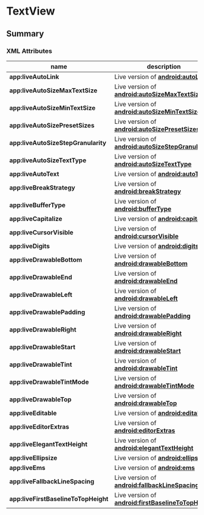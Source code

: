 # TextView

## Summary

### XML Attributes

| name | description | expected type | associated method |
|---|---|---|---|
| **app:liveAutoLink** | Live version of [**android:autoLink**](https://developer.android.com/reference/android/widget/TextView.html#attr_android:autoLink) | `LiveData<Int>` | [**TextView.addLiveAutoLink()**](../../kdoc/library/net.gahfy.livebinders.extension/android.widget.-text-view/add-live-auto-link-mask.md) |
| **app:liveAutoSizeMaxTextSize** | Live version of [**android:autoSizeMaxTextSize**](https://developer.android.com/reference/android/widget/TextView.html#attr_android:autoSizeMaxTextSize) | `LiveData<Int>` | [**TextView.addLiveAutoSizeMaxTextSize()**](../../kdoc/library/net.gahfy.livebinders.extension/android.widget.-text-view/add-live-auto-size-max-text-size.md) |
| **app:liveAutoSizeMinTextSize** | Live version of [**android:autoSizeMinTextSize**](https://developer.android.com/reference/android/widget/TextView.html#attr_android:autoSizeMinTextSize) | `LiveData<Int>` | [**TextView.addLiveAutoSizeMinTextSize()**](../../kdoc/library/net.gahfy.livebinders.extension/android.widget.-text-view/add-live-auto-size-min-text-size.md) |
| **app:liveAutoSizePresetSizes** | Live version of [**android:autoSizePresetSizes**](https://developer.android.com/reference/android/widget/TextView.html#attr_android:autoSizePresetSizes) | `LiveData<IntArray>` | [**TextView.addLiveAutoSizeTextTypeUniformWithPresetSizes()**](../../kdoc/library/net.gahfy.livebinders.extension/android.widget.-text-view/add-live-auto-size-text-type-uniform-with-preset-sizes.md) |
| **app:liveAutoSizeStepGranularity** | Live version of [**android:autoSizeStepGranularity**](https://developer.android.com/reference/android/widget/TextView.html#attr_android:autoSizeStepGranularity) | `LiveData<Int>` | [**TextView.addLiveAutoSizeStepGranularity()**](../../kdoc/library/net.gahfy.livebinders.extension/android.widget.-text-view/add-live-auto-size-step-granularity.md) |
| **app:liveAutoSizeTextType** | Live version of [**android:autoSizeTextType**](https://developer.android.com/reference/android/widget/TextView.html#attr_android:autoSizeTextType) | `LiveData<Int>` | [**TextView.addLiveAutoSizeTextTypeWithDefaults()**](../../kdoc/library/net.gahfy.livebinders.extension/android.widget.-text-view/add-live-auto-size-text-type-with-defaults.md) |
| **app:liveAutoText** | Live version of [**android:autoText**](https://developer.android.com/reference/android/widget/TextView.html#attr_android:autoText) | `LiveData<Boolean>` | [**TextView.addLiveAutoText()**](../../kdoc/library/net.gahfy.livebinders.extension/android.widget.-text-view/add-live-auto-text.md) |
| **app:liveBreakStrategy** | Live version of [**android:breakStrategy**](https://developer.android.com/reference/android/widget/TextView.html#attr_android:breakStrategy) | `LiveData<TextView.BufferType>` | [**TextView.addLiveBreakStrategy()**](../../kdoc/library/net.gahfy.livebinders.extension/android.widget.-text-view/add-live-break-strategy.md) |
| **app:liveBufferType** | Live version of [**android:bufferType**](https://developer.android.com/reference/android/widget/TextView.html#attr_android:bufferType) | `LiveData<Int>` | [**TextView.addLiveBufferType()**](../../kdoc/library/net.gahfy.livebinders.extension/android.widget.-text-view/add-live-buffer-type.md) |
| **app:liveCapitalize** | Live version of [**android:capitalize**](https://developer.android.com/reference/android/widget/TextView.html#attr_android:capitalize) | `LiveData<TextKeyListener.Capitalize>` | [**TextView.addLiveCapitalize()**](../../kdoc/library/net.gahfy.livebinders.extension/android.widget.-text-view/add-live-capitalize.md) |
| **app:liveCursorVisible** | Live version of [**android:cursorVisible**](https://developer.android.com/reference/android/widget/TextView.html#attr_android:cursorVisible) | `LiveData<Boolean>` | [**TextView.addLiveCursorVisible()**](../../kdoc/library/net.gahfy.livebinders.extension/android.widget.-text-view/add-live-cursor-visible.md) |
| **app:liveDigits** | Live version of [**android:digits**](https://developer.android.com/reference/android/widget/TextView.html#attr_android:digits) | `LiveData<String>` | [**TextView.addLiveDigits()**](../../kdoc/library/net.gahfy.livebinders.extension/android.widget.-text-view/add-live-digits.md) |
| **app:liveDrawableBottom** | Live version of [**android:drawableBottom**](https://developer.android.com/reference/android/widget/TextView.html#attr_android:drawableBottom) | `LiveData<@DrawableRes Int>` or `LiveData<Drawable>` | [**TextView.addLiveDrawableBottom()**](../../kdoc/library/net.gahfy.livebinders.extension/android.widget.-text-view/add-live-drawable-bottom.md) and [**TextView.addLiveDrawableResIdBottom()**](../../kdoc/library/net.gahfy.livebinders.extension/android.widget.-text-view/add-live-drawable-res-id-bottom.md) |
| **app:liveDrawableEnd** | Live version of [**android:drawableEnd**](https://developer.android.com/reference/android/widget/TextView.html#attr_android:drawableEnd) | `LiveData<@DrawableRes Int>` or `LiveData<Drawable>` | [**TextView.addLiveDrawableEnd()**](../../kdoc/library/net.gahfy.livebinders.extension/android.widget.-text-view/add-live-drawable-end.md) and [**TextView.addLiveDrawableResIdEnd()**](../../kdoc/library/net.gahfy.livebinders.extension/android.widget.-text-view/add-live-drawable-res-id-end.md) |
| **app:liveDrawableLeft** | Live version of [**android:drawableLeft**](https://developer.android.com/reference/android/widget/TextView.html#attr_android:drawableLeft) | `LiveData<@DrawableRes Int>` or `LiveData<Drawable>` | [**TextView.addLiveDrawableLeft()**](../../kdoc/library/net.gahfy.livebinders.extension/android.widget.-text-view/add-live-drawable-left.md) and [**TextView.addLiveDrawableResIdLeft()**](../../kdoc/library/net.gahfy.livebinders.extension/android.widget.-text-view/add-live-drawable-res-id-left.md) |
| **app:liveDrawablePadding** | Live version of [**android:drawablePadding**](https://developer.android.com/reference/android/widget/TextView.html#attr_android:drawablePadding) | `LiveData<Int>` | [**TextView.addLiveDrawablePadding()**](../../kdoc/library/net.gahfy.livebinders.extension/android.widget.-text-view/add-live-drawable-padding.md) |
| **app:liveDrawableRight** | Live version of [**android:drawableRight**](https://developer.android.com/reference/android/widget/TextView.html#attr_android:drawableRight) | `LiveData<@DrawableRes Int>` or `LiveData<Drawable>` | [**TextView.addLiveDrawableRight()**](../../kdoc/library/net.gahfy.livebinders.extension/android.widget.-text-view/add-live-drawable-right.md) and [**TextView.addLiveDrawableResIdRight()**](../../kdoc/library/net.gahfy.livebinders.extension/android.widget.-text-view/add-live-drawable-res-id-right.md) |
| **app:liveDrawableStart** | Live version of [**android:drawableStart**](https://developer.android.com/reference/android/widget/TextView.html#attr_android:drawableStart) | `LiveData<@DrawableRes Int>` or `LiveData<Drawable>` | [**TextView.addLiveDrawableStart()**](../../kdoc/library/net.gahfy.livebinders.extension/android.widget.-text-view/add-live-drawable-start.md) and [**TextView.addLiveDrawableResIdStart()**](../../kdoc/library/net.gahfy.livebinders.extension/android.widget.-text-view/add-live-drawable-res-id-start.md) |
| **app:liveDrawableTint** | Live version of [**android:drawableTint**](https://developer.android.com/reference/android/widget/TextView.html#attr_android:drawableTint) | `LiveData<@ColorRes Int>` or `LiveData<ColorStateList>` | [**TextView.addLiveDrawableTint()**](../../kdoc/library/net.gahfy.livebinders.extension/android.widget.-text-view/add-live-drawable-tint.md) and [**TextView.addLiveDrawableTintResId()**](../../kdoc/library/net.gahfy.livebinders.extension/android.widget.-text-view/add-live-drawable-tint-res-id.md) |
| **app:liveDrawableTintMode** | Live version of [**android:drawableTintMode**](https://developer.android.com/reference/android/widget/TextView.html#attr_android:drawableTintMode) | `LiveData<PorterDuff.Mode>` | [**TextView.addLiveDrawableTintMode()**](../../kdoc/library/net.gahfy.livebinders.extension/android.widget.-text-view/add-live-drawable-tint-mode.md) |
| **app:liveDrawableTop** | Live version of [**android:drawableTop**](https://developer.android.com/reference/android/widget/TextView.html#attr_android:drawableTop) | `LiveData<@DrawableRes Int>` or `LiveData<Drawable>` | [**TextView.addLiveDrawableTop()**](../../kdoc/library/net.gahfy.livebinders.extension/android.widget.-text-view/add-live-drawable-top.md) and [**TextView.addLiveDrawableResIdTop()**](../../kdoc/library/net.gahfy.livebinders.extension/android.widget.-text-view/add-live-drawable-res-id-top.md) |
| **app:liveEditable** | Live version of [**android:editable**](https://developer.android.com/reference/android/widget/TextView.html#attr_android:editable) | `LiveData<Boolean>` | [**TextView.addLiveEditable()**](../../kdoc/library/net.gahfy.livebinders.extension/android.widget.-text-view/add-live-editable.md) |
| **app:liveEditorExtras** | Live version of [**android:editorExtras**](https://developer.android.com/reference/android/widget/TextView.html#attr_android:editorExtras) | `LiveData<@XmlRes Int>` | [**TextView.addLiveInputExtras()**](../../kdoc/library/net.gahfy.livebinders.extension/android.widget.-text-view/add-live-input-extras.md) |
| **app:liveElegantTextHeight** | Live version of [**android:elegantTextHeight**](https://developer.android.com/reference/android/widget/TextView.html#attr_android:elegantTextHeight) | `LiveData<Boolean>` | [**TextView.addLiveElegantTextHeight()**](../../kdoc/library/net.gahfy.livebinders.extension/android.widget.-text-view/add-live-elegant-text-height.md) |
| **app:liveEllipsize** | Live version of [**android:ellipsize**](https://developer.android.com/reference/android/widget/TextView.html#attr_android:ellipsize) | `LiveData<TextUtils.TruncateAt>` | [**TextView.addLiveEllipsize()**](../../kdoc/library/net.gahfy.livebinders.extension/android.widget.-text-view/add-live-ellipsize.md) |
| **app:liveEms** | Live version of [**android:ems**](https://developer.android.com/reference/android/widget/TextView.html#attr_android:ems) | `LiveData<Int>` | [**TextView.addLiveEms()**](../../kdoc/library/net.gahfy.livebinders.extension/android.widget.-text-view/add-live-ems.md) |
| **app:liveFallbackLineSpacing** | Live version of [**android:fallbackLineSpacing**](https://developer.android.com/reference/android/widget/TextView.html#attr_android:fallbackLineSpacing) | `LiveData<Boolean>` | [**TextView.addLiveFallbackLineSpacing()**](../../kdoc/library/net.gahfy.livebinders.extension/android.widget.-text-view/add-live-fallback-line-spacing.md) |
| **app:liveFirstBaselineToTopHeight** | Live version of [**android:firstBaselineToTopHeight**](https://developer.android.com/reference/android/widget/TextView.html#attr_android:firstBaselineToTopHeight) | `LiveData<Int>` | [**TextView.addLiveFirstBaselineToTopHeight()**](../../kdoc/library/net.gahfy.livebinders.extension/android.widget.-text-view/add-live-first-baseline-to-top-height.md) |
